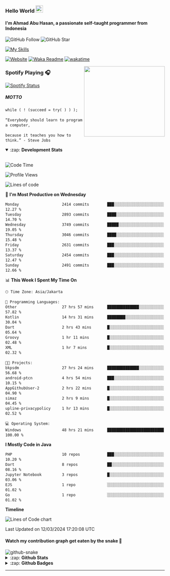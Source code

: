 ### Hello World <img src="https://github.com/eby8zevin/eby8zevin/blob/main/assets/Hi.gif"  width="23" height="23">

#### I'm Ahmad Abu Hasan, a passionate self-taught programmer from Indonesia

![GitHub Follow](https://img.shields.io/github/followers/eby8zevin.svg?style=social&label=Follow)
![GitHub Star](https://img.shields.io/github/stars/eby8zevin?affiliations=OWNER%2CCOLLABORATOR&style=social&label=Star)

[![My Skills](https://skillicons.dev/icons?i=androidstudio,java,kotlin,vscode,dart,flutter,linux)](https://skillicons.dev)

[![Website](https://img.shields.io/website?up_message=online&up_color=61DBFB&down_message=maintenance&down_color=FF0000&url=https%3A%2F%2Fconnect-with-eby.web.app&logo=react)](https://connect-with-eby.web.app)
[![Waka Readme](https://github.com/eby8zevin/eby8zevin/actions/workflows/anmol098.yml/badge.svg)](https://github.com/eby8zevin/eby8zevin/actions/workflows/anmol098.yml)
[![wakatime](https://wakatime.com/badge/user/bbcd646f-1daf-4865-a20e-46d4c803e6f8.svg)](https://wakatime.com/@bbcd646f-1daf-4865-a20e-46d4c803e6f8)

<img src="https://github.com/eby8zevin/eby8zevin/blob/main/assets/Octocat.png" width="255" height="222" align='right'>

### Spotify Playing 🎧

[<img src="https://readme-spotify-status-ahmadabuhasan.vercel.app/api/run-spotify-status" alt="Spotify Status" width="350" />](https://open.spotify.com/user/gr3y7pr12w9ol2dy2ccdb10e7)

##### MOTTO

```
while ( ! (succeed = try( ) ) );

“Everybody should learn to program a computer,

because it teaches you how to think.” - Steve Jobs
```

<details open>
  <summary> :zap: <b>Development Stats</b> </summary>
<br/>

<!--START_SECTION:waka-->
![Code Time](http://img.shields.io/badge/Code%20Time-5%2C544%20hrs%2011%20mins-blue)

![Profile Views](http://img.shields.io/badge/Profile%20Views-3-blue)

![Lines of code](https://img.shields.io/badge/From%20Hello%20World%20I%27ve%20Written-2.8%20million%20lines%20of%20code-blue)

📅 **I'm Most Productive on Wednesday** 

```text
Monday                   2414 commits        ███░░░░░░░░░░░░░░░░░░░░░░   12.27 % 
Tuesday                  2893 commits        ████░░░░░░░░░░░░░░░░░░░░░   14.70 % 
Wednesday                3749 commits        █████░░░░░░░░░░░░░░░░░░░░   19.05 % 
Thursday                 3046 commits        ████░░░░░░░░░░░░░░░░░░░░░   15.48 % 
Friday                   2631 commits        ███░░░░░░░░░░░░░░░░░░░░░░   13.37 % 
Saturday                 2454 commits        ███░░░░░░░░░░░░░░░░░░░░░░   12.47 % 
Sunday                   2491 commits        ███░░░░░░░░░░░░░░░░░░░░░░   12.66 % 
```


📊 **This Week I Spent My Time On** 

```text
🕑︎ Time Zone: Asia/Jakarta

💬 Programming Languages: 
Other                    27 hrs 57 mins      ██████████████░░░░░░░░░░░   57.82 % 
Kotlin                   14 hrs 31 mins      ████████░░░░░░░░░░░░░░░░░   30.04 % 
Dart                     2 hrs 43 mins       █░░░░░░░░░░░░░░░░░░░░░░░░   05.64 % 
Groovy                   1 hr 11 mins        █░░░░░░░░░░░░░░░░░░░░░░░░   02.48 % 
XML                      1 hr 7 mins         █░░░░░░░░░░░░░░░░░░░░░░░░   02.32 % 

🐱‍💻 Projects: 
bkpsdm                   27 hrs 24 mins      ██████████████░░░░░░░░░░░   56.68 % 
android-ptcn             4 hrs 54 mins       ███░░░░░░░░░░░░░░░░░░░░░░   10.15 % 
AppGithubUser-2          2 hrs 22 mins       █░░░░░░░░░░░░░░░░░░░░░░░░   04.90 % 
simaz                    2 hrs 9 mins        █░░░░░░░░░░░░░░░░░░░░░░░░   04.45 % 
upline-privacypolicy     1 hr 13 mins        █░░░░░░░░░░░░░░░░░░░░░░░░   02.52 % 

💻 Operating System: 
Windows                  48 hrs 21 mins      █████████████████████████   100.00 % 
```

**I Mostly Code in Java** 

```text
PHP                      10 repos            ███░░░░░░░░░░░░░░░░░░░░░░   10.20 % 
Dart                     8 repos             ██░░░░░░░░░░░░░░░░░░░░░░░   08.16 % 
Jupyter Notebook         3 repos             █░░░░░░░░░░░░░░░░░░░░░░░░   03.06 % 
EJS                      1 repo              ░░░░░░░░░░░░░░░░░░░░░░░░░   01.02 % 
Go                       1 repo              ░░░░░░░░░░░░░░░░░░░░░░░░░   01.02 % 
```



**Timeline**

![Lines of Code chart](https://raw.githubusercontent.com/eby8zevin/eby8zevin/main/assets/bar_graph.png)


 Last Updated on 12/03/2024 17:20:08 UTC
<!--END_SECTION:waka-->

#### Watch my contribution graph get eaten by the snake 🐍

<picture>
  <source media="(prefers-color-scheme: dark)" srcset="https://raw.githubusercontent.com/eby8zevin/eby8zevin/output/github-contribution-grid-snake-dark.svg" />
  <source media="(prefers-color-scheme: light)" srcset="https://raw.githubusercontent.com/eby8zevin/eby8zevin/output/github-contribution-grid-snake.svg" />
  <img alt="github-snake" src="https://raw.githubusercontent.com/eby8zevin/eby8zevin/output/github-contribution-grid-snake.svg" />
</picture>

</details>

<details>
  <summary> :zap: <b>Github Stats</b> </summary>
<p align="center">:heart:</p>
<p align="center"><a href="https://github.com/eby8zevin">
  <img src="https://github-readme-stats.vercel.app/api?username=eby8zevin&show_icons=true&theme=dark&line_height=20">
  <img src="https://github-readme-stats.vercel.app/api/top-langs/?username=eby8zevin&layout=compact&theme=dark">
</a></p>
<p align="center">
  <a href="https://github.com/eby8zevin">
    <img src="https://github-readme-streak-stats.herokuapp.com/?user=eby8zevin&theme=dark"/>
  </a>
</p>
</details>

<details>
  <summary> :zap: <b>Github Badges</b> </summary>
  <br>
  <a href='https://archiveprogram.github.com/'><img src='https://raw.githubusercontent.com/acervenky/animated-github-badges/master/assets/acbadge.gif' width='40' height='40'></a> 
  <a href='https://docs.github.com/en/developers'><img src='https://raw.githubusercontent.com/acervenky/animated-github-badges/master/assets/devbadge.gif' width='40' height='40'></a> 
  <a href='https://github.com/pricing'><img src='https://raw.githubusercontent.com/acervenky/animated-github-badges/master/assets/pro.gif' width='40' height='40'></a> 
  <a href='https://stars.github.com/'><img src='https://raw.githubusercontent.com/acervenky/animated-github-badges/master/assets/starbadge.gif' width='35' height='35'></a> 
  <a href='https://docs.github.com/en/github/supporting-the-open-source-community-with-github-sponsors'><img src='https://raw.githubusercontent.com/acervenky/animated-github-badges/master/assets/sponsorbadge.gif' width='35' height='35'></a>
</details>

---
